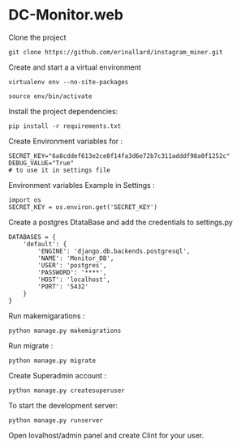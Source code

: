 # DC-Monitor.web

Clone the project
```
git clone https://github.com/erinallard/instagram_miner.git 
```
Create and start a a virtual environment
```
virtualenv env --no-site-packages

source env/bin/activate 
```
Install the project dependencies:
```
pip install -r requirements.txt
```
Create Environment variables for :
```
SECRET_KEY="6a8cddef613e2ce8f14fa3d6e72b7c311adddf98a0f1252c"
DEBUG_VALUE="True" 
# to use it in settings file 
```
Environment variables Example in Settings :
```
import os
SECRET_KEY = os.environ.get('SECRET_KEY')
```

Create a postgres DtataBase  and add the credentials to settings.py 
```
DATABASES = {
    'default': {
        'ENGINE': 'django.db.backends.postgresql',
        'NAME': 'Monitor_DB',
        'USER': 'postgres',
        'PASSWORD': '****',
        'HOST': 'localhost',
        'PORT': '5432'
    }
}
```
Run makemigarations :
```
python manage.py makemigrations
```
Run migrate :
```
python manage.py migrate
```
Create Superadmin account :
```
python manage.py createsuperuser
```
To start the development server:
```
python manage.py runserver
```
Open lovalhost/admin panel and create Clint for your user. 
